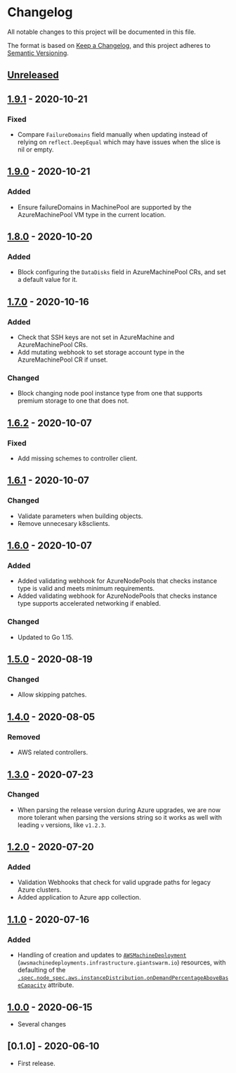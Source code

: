 # Changelog

All notable changes to this project will be documented in this file.

The format is based on [Keep a Changelog](https://keepachangelog.com/en/1.0.0/),
and this project adheres to [Semantic Versioning](https://semver.org/spec/v2.0.0.html).

## [Unreleased]

## [1.9.1] - 2020-10-21

### Fixed

- Compare `FailureDomains` field manually when updating instead of relying on `reflect.DeepEqual` which may have issues when the slice is nil or empty.

## [1.9.0] - 2020-10-21

### Added

- Ensure failureDomains in MachinePool are supported by the AzureMachinePool VM type in the current location.

## [1.8.0] - 2020-10-20

### Added

- Block configuring the `DataDisks` field in AzureMachinePool CRs, and set a default value for it.

## [1.7.0] - 2020-10-16

### Added

- Check that SSH keys are not set in AzureMachine and AzureMachinePool CRs.
- Add mutating webhook to set storage account type in the AzureMachinePool CR if unset.

### Changed

- Block changing node pool instance type from one that supports premium storage to one that does not.

## [1.6.2] - 2020-10-07

### Fixed

- Add missing schemes to controller client.

## [1.6.1] - 2020-10-07

### Changed

- Validate parameters when building objects.
- Remove unnecesary k8sclients.

## [1.6.0] - 2020-10-07

### Added

- Added validating webhook for AzureNodePools that checks instance type is valid and meets minimum requirements.
- Added validating webhook for AzureNodePools that checks instance type supports accelerated networking if enabled.

### Changed

- Updated to Go 1.15.

## [1.5.0] - 2020-08-19

### Changed

- Allow skipping patches.

## [1.4.0] - 2020-08-05

### Removed

- AWS related controllers.

## [1.3.0] - 2020-07-23

### Changed

- When parsing the release version during Azure upgrades, we are now more tolerant when parsing the versions string so it works as well with leading `v` versions, like `v1.2.3`.

## [1.2.0] - 2020-07-20

### Added

- Validation Webhooks that check for valid upgrade paths for legacy Azure clusters.
- Added application to Azure app collection.

## [1.1.0] - 2020-07-16

### Added

- Handling of creation and updates to [`AWSMachineDeployment`](https://docs.giantswarm.io/reference/cp-k8s-api/awsmachinedeployments.infrastructure.giantswarm.io) (`awsmachinedeployments.infrastructure.giantswarm.io`) resources, with defaulting of the [`.spec.node_spec.aws.instanceDistribution.onDemandPercentageAboveBaseCapacity`](https://docs.giantswarm.io/reference/cp-k8s-api/awsmachinedeployments.infrastructure.giantswarm.io/#v1alpha2-.spec.provider.instanceDistribution.onDemandPercentageAboveBaseCapacity) attribute.

## [1.0.0] - 2020-06-15

- Several changes

## [0.1.0] - 2020-06-10

- First release.

[Unreleased]: https://github.com/giantswarm/azure-admission-controller/compare/v1.9.1...HEAD
[1.9.1]: https://github.com/giantswarm/azure-admission-controller/compare/v1.9.0...v1.9.1
[1.9.0]: https://github.com/giantswarm/azure-admission-controller/compare/v1.8.0...v1.9.0
[1.8.0]: https://github.com/giantswarm/azure-admission-controller/compare/v1.7.0...v1.8.0
[1.7.0]: https://github.com/giantswarm/azure-admission-controller/compare/v1.6.2...v1.7.0
[1.6.2]: https://github.com/giantswarm/azure-admission-controller/compare/v1.6.1...v1.6.2
[1.6.1]: https://github.com/giantswarm/azure-admission-controller/compare/v1.6.0...v1.6.1
[1.6.0]: https://github.com/giantswarm/azure-admission-controller/compare/v1.5.0...v1.6.0
[1.5.0]: https://github.com/giantswarm/azure-admission-controller/compare/v1.4.0...v1.5.0
[1.4.0]: https://github.com/giantswarm/azure-admission-controller/compare/v1.3.0...v1.4.0
[1.3.0]: https://github.com/giantswarm/azure-admission-controller/compare/v1.2.0...v1.3.0
[1.2.0]: https://github.com/giantswarm/azure-admission-controller/compare/v1.1.0...v1.2.0
[1.1.0]: https://github.com/giantswarm/azure-admission-controller/compare/v1.0.0...v1.1.0
[1.0.0]: https://github.com/giantswarm/azure-admission-controller/compare/v1.0.0...v0.0.1
[0.0.1]: https://github.com/giantswarm/azure-admission-controller/releases/tag/v0.0.1

